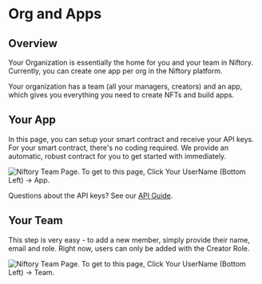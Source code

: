 # Org and Apps

## Overview

Your Organization is essentially the home for you and your team in Niftory. Currently, you can create one app per org in the Niftory platform.

Your organization has a team (all your managers, creators) and an app, which gives you everything you need to create NFTs and build apps.

## Your App

In this page, you can setup your smart contract and receive your API keys. For your smart contract, there's no coding required. We provide an automatic, robust contract for you to get started with immediately.

![Niftory Team Page. To get to this page, Click Your UserName (Bottom Left) -> App.](../../.gitbook/assets/image%20\(6\).png)

Questions about the API keys? See our [API Guide](https://docs.niftory.com/docs/core-concepts/authentication/getting-your-api-keys#keys-and-secrets).

## Your Team

This step is very easy - to add a new member, simply provide their name, email and role. Right now, users can only be added with the Creator Role.

![Niftory Team Page. To get to this page, Click Your UserName (Bottom Left) -> Team.](../../.gitbook/assets/image%20\(4\).png)
